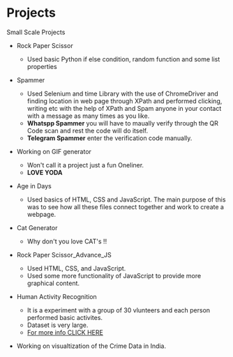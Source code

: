 # Projects
Small Scale Projects

* Rock Paper Scissor
  * Used basic Python if else condition, random function and some list properties 

* Spammer
  * Used Selenium and time Library with the use of ChromeDriver and finding location in web page through XPath and performed clicking, writing etc with the help of XPath and Spam anyone in your contact with a message as many times as you like.
  * **Whatspp Spammer** you will have to maually verify through the QR Code scan and rest the code will do itself.
  * **Telegram Spammer** enter the verification code manually.

* Working on GIF generator
  * Won't call it a project just a fun Oneliner. 
  * **LOVE YODA**
  
* Age in Days
  * Used basics of HTML, CSS and JavaScript. The main purpose of this was to see how all these files connect together and work to create a     webpage.
  
* Cat Generator
  * Why don't you love CAT's !!
  
* Rock Paper Scissor_Advance_JS
  * Used HTML, CSS, and JavaScript.
  * Used some more functionality of JavaScript to provide more graphical content.
  
* Human Activity Recognition
  * It is a experiment with a group of 30 vlunteers and each person performed basic activites.
  * Dataset is very large.
  * [For more info CLICK HERE](https://github.com/anubhavsrivastava10/Projects/blob/master/Human_activity_recognition/Human_activity_recog.pdf)
  
* Working on visualtization of the Crime Data in India.

